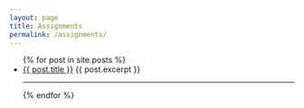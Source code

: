```yaml
---
layout: page
title: Assignments
permalink: /assignments/
---
```


<!--

Solutions can be found here:
- HTML/CSS: <https://github.com/mks22-dw/dwsource/tree/main/html>
- Python: <https://github.com/mks22-dw/dwsource/tree/main/python>
- Python Server-Side CGI Programs: <https://github.com/mks22-dw/dwsource/tree/main/python_web>

### Important Notes

All Assignments will be submitted via GitHub classroom. Labs and projects will have their own assignment links, all homeworks should be submitted in the homework repository.
- Period 9 GH Classroom link: <https://classroom.github.com/a/BAYiJG1f>
- Period 10 GH Classroom link: <https://classroom.github.com/a/LGqw6ovx>

### UPDATE for Wesnesday 6/5
If you did not receive credit (see a 0 on jupiter) for an assignment that you completed, or believe your grade is incorrect, [fill out this form](https://forms.gle/nivnrRh5vguJG5fT8). This includes if you submitted work late for an absence or otherwise. __DO NOT__ fill out this form if the assignment doesn't appear on jupiter at all. Submit separate forms for each assignment you would like me to re-evaluate.
- You must provide an explantion if you believe your grade is incorrect (instead of a 0).
- You are not gauranteed to get credit or a changed grade.
- You must fill out the above form by __10:00am MONDAY 6/10__ in order to have your work looked at.
  - Submissions to the form after this deadline will not be considered.

<hr>
-->

<ul>
  {% for post in site.posts %}
    <li>
        <a class="assignment_link" href="{{ site.url }}{{ site.baseurl }}{{ post.url }}">{{ post.title }}</a>
          {{ post.excerpt }}
      <hr>
    </li>
  {% endfor %}
</ul>

